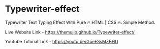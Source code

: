 # Typewriter-effect
Typewriter Text Typing Effect With Pure  🔥 HTML | CSS 🔥. Simple Method.

Live Website Link - https://themujib.github.io/Typewriter-effect/

Youtube Tutorial Link - https://youtu.be/GueESsMZBHU 
